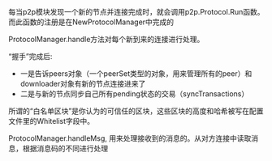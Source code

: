 每当p2p模块发现一个新的节点并连接完成时，就会调用p2p.Protocol.Run函数。而此函数的注册是在NewProtocolManager中完成的

ProtocolManager.handle方法对每个新到来的连接进行处理。

“握手”完成后:

* 一是告诉peers对象（一个peerSet类型的对象，用来管理所有的peer）和downloader对象有新的节点连接进来了
* 二是与新的节点同步自己所有pending状态的交易（syncTransactions）

所谓的“白名单区块”是你认为的可信任的区块，这些区块的高度和哈希被写在配置文件里的Whitelist字段中。

ProtocolManager.handleMsg, 用来处理接收到的消息的。从对方连接中读取消息，根据消息码的不同进行处理

